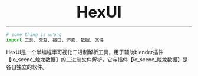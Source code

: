 <div align="center" style="font-size: 42px; font-weight:bold;">HexUI</div>

---

```py
# some thing is wrong
import 工具, 交互, 接口, 界面, 数据, 文件
```



HexUI是一个半编程半可视化二进制解析工具，用于辅助blender插件【io_scene\_烛龙数据】的二进制文件解析，它与插件【io_scene_烛龙数据】是各自独立的软件。

